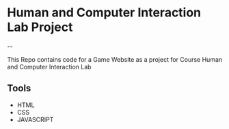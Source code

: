 # Human and Computer Interaction Lab Project
--

This Repo contains code for a Game Website as a project for Course Human and Computer Interaction Lab

## Tools
* HTML
* CSS
* JAVASCRIPT
